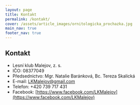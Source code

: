 ```yaml
---
layout: page
title: Kontakt
permalink: /kontakt/
cover: /assets/article_images/ornitologicka_prochazka.jpg
main_nav: true
footer_nav: true
---
```



Kontakt
-------

- Lesní klub Malejov, z. s.
- IČO: 08377049
- Předsednictvo: Mgr. Natalie Baránková, Bc. Tereza Skalická
- E-mail: [LKMalejov@gmail.com](mailto:LKMalejov@gmail.com)
- Telefon: +420 739 717 431
- Facebook: [https://www.facebook.com/LKMalejov](https://www.facebook.com/LKMalejov)
